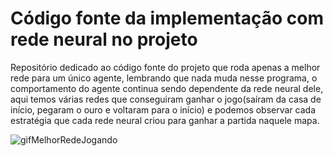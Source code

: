 # Código fonte da implementação com rede neural no projeto

Repositório dedicado ao código fonte do projeto que roda apenas a melhor rede para um único agente, lembrando que nada muda nesse programa, o comportamento do 
agente continua sendo dependente da rede neural dele, aqui temos várias redes que conseguiram ganhar o jogo(saíram da casa de início, pegaram o ouro e voltaram para o início) e
podemos observar cada estratégia que cada rede neural criou para ganhar a partida naquele mapa.

![gifMelhorRedeJogando](https://github.com/thag0/Projeto-Wumpus-Inteligencia-Computacional/assets/91092364/77fa20f0-083b-4788-b248-f6e22172c7ab)
